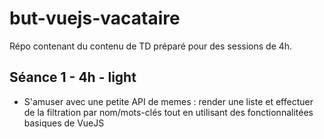 # but-vuejs-vacataire

Répo contenant du contenu de TD préparé pour des sessions de 4h.

## Séance 1 - 4h - light

* S'amuser avec une petite API de memes : render une liste et effectuer de la filtration par nom/mots-clés tout en utilisant des fonctionnalitées basiques de VueJS

